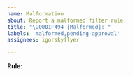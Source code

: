 ```yaml
---
name: Malformation
about: Report a malformed filter rule.
title: "\U0001F494 [Malformed]: "
labels: 'malformed,pending-approval'
assignees: igorskyflyer

---
```


<!--
  Optimally, a reference to the rule should be pasted here; (File -> Copy permalink)
  For convenience you can paste a permalink to a line in the AdVoid.Full list.

  If not possible just paste the rule itself.
-->

**Rule**:
